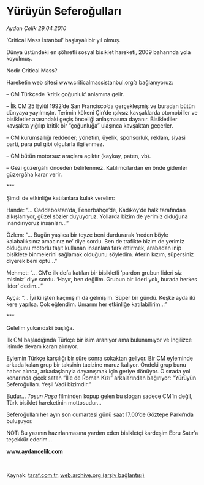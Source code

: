 # Yürüyün Seferoğulları

*Aydan Çelik 29.04.2010*

<div class="yazi"><p>‘Critical Mass İstanbul’ başlayalı bir yıl olmuş. </p>
<p>Dünya üstündeki en şöhretli sosyal bisiklet hareketi, 2009 baharında yola koyulmuş. </p>
<p>Nedir Critical Mass? </p>
<p>Hareketin web sitesi www.criticalmassistanbul.org’a bağlanıyoruz:</p>
<p>– CM Türkçede ‘kritik çoğunluk’ anlamına gelir. </p>
<p>– İlk CM 25 Eylül 1992’de San Francisco’da gerçekleşmiş ve buradan bütün dünyaya yayılmıştır. Terimin kökeni Çin’de ışıksız kavşaklarda otomobiller ve bisikletler arasındaki geçiş önceliği anlaşmasına dayanır. Bisikletliler kavşakta yığılıp kritik bir “çoğunluğa” ulaşınca kavşaktan geçerler. </p>
<p>– CM kurumsallığı reddeder; yönetim, üyelik, sponsorluk, reklam, siyasi parti, para pul gibi olgularla ilgilenmez.</p>
<p>– CM bütün motorsuz araçlara açıktır (kaykay, paten, vb). </p>
<p>– Gezi güzergâhı önceden belirlenmez. Katılımcılardan en önde gidenler güzergâha karar verir. </p>
<p>*** </p>
<p>Şimdi de etkinliğe katılanlara kulak verelim: </p>
<p>Hande: “... Caddebostan’da, Fenerbahçe’de, Kadıköy’de halk tarafından alkışlanıyor, güzel sözler duyuyoruz. Yollarda bizim de yerimiz olduğuna inandırıyoruz insanları...”</p>
<p>Özlem: “... Bugün yaşlıca bir teyze beni durdurarak ‘neden böyle kalabalıksınız amacınız ne’ diye sordu. Ben de trafikte bizim de yerimiz olduğunu motorlu taşıt kullanan insanlara fark ettirmek, arabadan inip bisiklete binmelerini sağlamak olduğunu söyledim. Aferin kızım, süpersiniz diyerek beni öptü...” </p>
<p>Mehmet: “... CM’e ilk defa katılan bir bisikletli ‘pardon grubun lideri siz misiniz’ diye sordu. ‘Hayır, ben değilim. Grubun bir lideri yok, burada herkes lider’ dedim...” </p>
<p>Ayça: “... İyi ki işten kaçmışım da gelmişim. Süper bir gündü. Keşke ayda iki kere yapılsa. Çok eğlendim. Umarım her etkinliğe katılabilirim...” </p>
<p>***</p>
<p>Gelelim yukarıdaki başlığa. </p>
<p>İlk CM başladığında Türkçe bir isim aranıyor ama bulunamıyor ve İngilizce isimde devam kararı alınıyor. </p>
<p>Eylemin Türkçe karşılığı bir süre sonra sokaktan geliyor. Bir CM eyleminde arkada kalan grup bir taksinin tacizine maruz kalıyor. Öndeki grup bunu haber alınca, arkadaşlarıyla dayanışmak için geriye dönüyor. O sırada yol kenarında çiçek satan “İlle de Roman Kızı” arkalarından bağırıyor: “Yürüyün Seferoğulları. Yeşil Vadi bizimdir.” </p>
<p>Budur... <i>Tosun Paşa</i> filminden kopup gelen bu slogan sadece CM’in değil, Türk bisiklet hareketinin mottosudur... </p>
<p>Seferoğulları her ayın son cumartesi günü saat 17.00’de Göztepe Parkı’nda buluşuyor. <b><b></b></b></p>
<p>NOT: Bu yazının hazırlanmasına yardım eden bisikletçi kardeşim Ebru Satır’a teşekkür ederim... </p>
<p><b>www.aydancelik.com</b> </p>
<p><b> </b></p></div>

Kaynak: [taraf.com.tr](http://www.taraf.com.tr:80/makale/11089.htm), [web.archive.org (arşiv bağlantısı)](http://web.archive.org/web/20100502031308/http://www.taraf.com.tr:80/makale/11089.htm)
